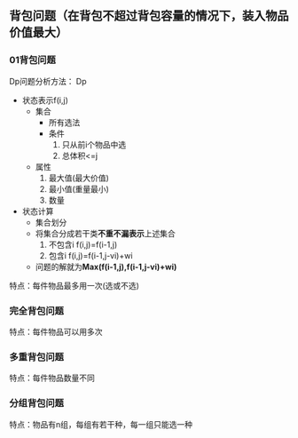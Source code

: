 ## 背包问题（在背包不超过背包容量的情况下，装入物品价值最大）
### 01背包问题
Dp问题分析方法：
Dp
* 状态表示f(i,j)
  * 集合
    * 所有选法
    * 条件
      1. 只从前i个物品中选
      2. 总体积<=j
  * 属性 
    1. 最大值(最大价值)
    2. 最小值(重量最小)
    3. 数量
* 状态计算
  * 集合划分
  * 将集合分成若干类**不重不漏表示**上述集合
    1. 不包含i f(i,j)=f(i-1,j)
    2. 包含i f(i,j)=f(i-1,j-vi)+wi
  * 问题的解就为**Max(f(i-1,j),f(i-1,j-vi)+wi)**

特点：每件物品最多用一次(选或不选)
### 完全背包问题
特点：每件物品可以用多次
### 多重背包问题
特点：每件物品数量不同
### 分组背包问题
特点：物品有n组，每组有若干种，每一组只能选一种

